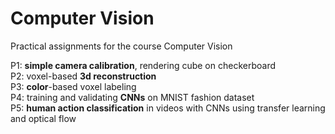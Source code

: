 # Computer Vision

Practical assignments for the course Computer Vision 

P1: **simple camera calibration**, rendering cube on checkerboard \
P2: voxel-based **3d reconstruction** \
P3: **color**-based voxel labeling \
P4: training and validating **CNNs** on MNIST fashion dataset \
P5: **human action classification** in videos with CNNs using transfer learning and optical flow 

